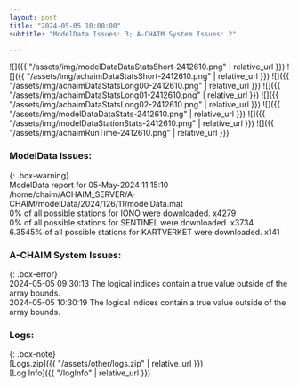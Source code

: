 ```yaml
---
layout: post
title: "2024-05-05 10:00:00"
subtitle: "ModelData Issues: 3; A-CHAIM System Issues: 2"

---
```


![]({{ "/assets/img/modelDataDataStatsShort-2412610.png" | relative_url }})
![]({{ "/assets/img/achaimDataStatsShort-2412610.png" | relative_url }})
![]({{ "/assets/img/achaimDataStatsLong00-2412610.png" | relative_url }})
![]({{ "/assets/img/achaimDataStatsLong01-2412610.png" | relative_url }})
![]({{ "/assets/img/achaimDataStatsLong02-2412610.png" | relative_url }})
![]({{ "/assets/img/modelDataDataStats-2412610.png" | relative_url }})
![]({{ "/assets/img/modelDataStationStats-2412610.png" | relative_url }})
![]({{ "/assets/img/achaimRunTime-2412610.png" | relative_url }})


### ModelData Issues:  
  
{: .box-warning}  
 ModelData report for 05-May-2024 11:15:10   
 /home/chaim/ACHAIM_SERVER/A-CHAIM/modelData/2024/126/11/modelData.mat   
 0% of all possible stations for IONO were downloaded. x4279   
 0% of all possible stations for SENTINEL were downloaded. x3734   
 6.3545% of all possible stations for KARTVERKET were downloaded. x141   
  
### A-CHAIM System Issues:  
  
{: .box-error}  
2024-05-05 09:30:13 The logical indices contain a true value outside of the array bounds.  
2024-05-05 10:30:19 The logical indices contain a true value outside of the array bounds.  

### Logs:  
  
{: .box-note}  
[Logs.zip]({{ "/assets/other/logs.zip" | relative_url }})  
[Log Info]({{ "/logInfo" | relative_url }})  
